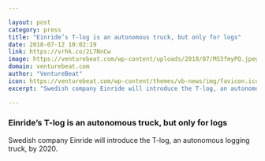 ```yaml
---

layout: post
category: press
title: "Einride’s T-log is an autonomous truck, but only for logs"
date: 2018-07-12 10:02:19
link: https://vrhk.co/2L7NnCw
image: https://venturebeat.com/wp-content/uploads/2018/07/MS3fmyPQ.jpeg?fit=1600%2C1000&strip=all
domain: venturebeat.com
author: "VentureBeat"
icon: https://venturebeat.com/wp-content/themes/vb-news/img/favicon.ico
excerpt: "Swedish company Einride will introduce the T-log, an autonomous logging truck, by 2020."

---
```


### Einride’s T-log is an autonomous truck, but only for logs

Swedish company Einride will introduce the T-log, an autonomous logging truck, by 2020.
